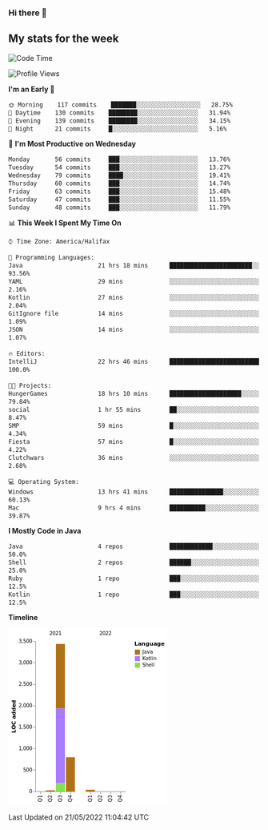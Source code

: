 ### Hi there 👋

## My stats for the week
<!--START_SECTION:waka-->
![Code Time](http://img.shields.io/badge/Code%20Time-218%20hrs%2036%20mins-blue)

![Profile Views](http://img.shields.io/badge/Profile%20Views-1-blue)

**I'm an Early 🐤** 

```text
🌞 Morning    117 commits    ███████░░░░░░░░░░░░░░░░░░   28.75% 
🌆 Daytime    130 commits    ████████░░░░░░░░░░░░░░░░░   31.94% 
🌃 Evening    139 commits    ████████░░░░░░░░░░░░░░░░░   34.15% 
🌙 Night      21 commits     █░░░░░░░░░░░░░░░░░░░░░░░░   5.16%

```
📅 **I'm Most Productive on Wednesday** 

```text
Monday       56 commits     ███░░░░░░░░░░░░░░░░░░░░░░   13.76% 
Tuesday      54 commits     ███░░░░░░░░░░░░░░░░░░░░░░   13.27% 
Wednesday    79 commits     ████░░░░░░░░░░░░░░░░░░░░░   19.41% 
Thursday     60 commits     ███░░░░░░░░░░░░░░░░░░░░░░   14.74% 
Friday       63 commits     ███░░░░░░░░░░░░░░░░░░░░░░   15.48% 
Saturday     47 commits     ███░░░░░░░░░░░░░░░░░░░░░░   11.55% 
Sunday       48 commits     ███░░░░░░░░░░░░░░░░░░░░░░   11.79%

```


📊 **This Week I Spent My Time On** 

```text
⌚︎ Time Zone: America/Halifax

💬 Programming Languages: 
Java                     21 hrs 18 mins      ███████████████████████░░   93.56% 
YAML                     29 mins             ░░░░░░░░░░░░░░░░░░░░░░░░░   2.16% 
Kotlin                   27 mins             ░░░░░░░░░░░░░░░░░░░░░░░░░   2.04% 
GitIgnore file           14 mins             ░░░░░░░░░░░░░░░░░░░░░░░░░   1.09% 
JSON                     14 mins             ░░░░░░░░░░░░░░░░░░░░░░░░░   1.07%

🔥 Editors: 
IntelliJ                 22 hrs 46 mins      █████████████████████████   100.0%

🐱‍💻 Projects: 
HungerGames              18 hrs 10 mins      ████████████████████░░░░░   79.84% 
social                   1 hr 55 mins        ██░░░░░░░░░░░░░░░░░░░░░░░   8.47% 
SMP                      59 mins             █░░░░░░░░░░░░░░░░░░░░░░░░   4.34% 
Fiesta                   57 mins             █░░░░░░░░░░░░░░░░░░░░░░░░   4.22% 
Clutchwars               36 mins             ░░░░░░░░░░░░░░░░░░░░░░░░░   2.68%

💻 Operating System: 
Windows                  13 hrs 41 mins      ███████████████░░░░░░░░░░   60.13% 
Mac                      9 hrs 4 mins        ██████████░░░░░░░░░░░░░░░   39.87%

```

**I Mostly Code in Java** 

```text
Java                     4 repos             ████████████░░░░░░░░░░░░░   50.0% 
Shell                    2 repos             ██████░░░░░░░░░░░░░░░░░░░   25.0% 
Ruby                     1 repo              ███░░░░░░░░░░░░░░░░░░░░░░   12.5% 
Kotlin                   1 repo              ███░░░░░░░░░░░░░░░░░░░░░░   12.5%

```


**Timeline**

![Chart not found](https://raw.githubusercontent.com/lyndseyy/lyndseyy/main/charts/bar_graph.png) 


 Last Updated on 21/05/2022 11:04:42 UTC
<!--END_SECTION:waka-->